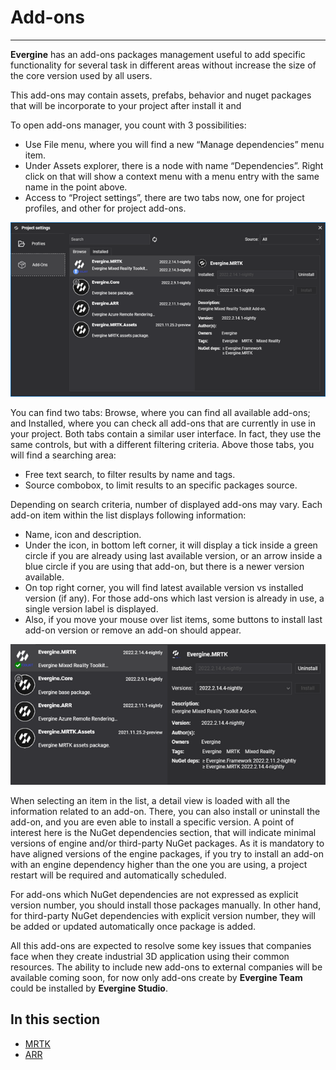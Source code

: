 # Add-ons
---
**Evergine** has an add-ons packages management useful to add specific functionality for several task in different areas without increase the size of the core version used by all users.

This add-ons may contain assets, prefabs, behavior and nuget packages that will be incorporate to your project after install it and

To open add-ons manager, you count with 3 possibilities:

* Use File menu, where you will find a new “Manage dependencies” menu item.
* Under Assets explorer, there is a node with name “Dependencies”. Right click on that will show a context menu with a menu entry with the same name in the point above.
* Access to “Project settings”, there are two tabs now, one for project profiles, and other for project add-ons.

![Graphics](images/ui.png)

You can find two tabs: Browse, where you can find all available add-ons; and Installed, where you can check all add-ons that are currently in use in your project. Both tabs contain a similar user interface. In fact, they use the same controls, but with a different filtering criteria.
Above those tabs, you will find a searching area:

* Free text search, to filter results by name and tags.
* Source combobox, to limit results to an specific packages source.

Depending on search criteria, number of displayed add-ons may vary. Each add-on item within the list displays following information:

* Name, icon and description.
* Under the icon, in bottom left corner, it will display a tick inside a green circle if you are already using last available version, or an arrow inside a blue circle if you are using that add-on, but there is a newer version available.
* On top right corner, you will find latest available version vs installed version (if any). For those add-ons which last version is already in use, a single version label is displayed.
* Also, if you move your mouse over list items, some buttons to install last add-on version or remove an add-on should appear.

![Graphics](images/packageinfo.png)

When selecting an item in the list, a detail view is loaded with all the information related to an add-on. There, you can also install or uninstall the add-on, and you are even able to install a specific version. A point of interest here is the NuGet dependencies section, that will indicate minimal versions of engine and/or third-party NuGet packages. As it is mandatory to have aligned versions of the engine packages, if you try to install an add-on with an engine dependency higher than the one you are using, a project restart will be required and automatically scheduled.

For add-ons which NuGet dependencies are not expressed as explicit version number, you should install those packages manually. In other hand, for third-party NuGet dependencies with explicit version number, they will be added or updated automatically once package is added.

All this add-ons are expected to resolve some key issues that companies face when they create industrial 3D application using their common resources.
The ability to include new add-ons to external companies will be available coming soon, for now only add-ons create by **Evergine Team** could be installed by **Evergine Studio**.

## In this section

* [MRTK](mrtk.md)
* [ARR](arr.md)